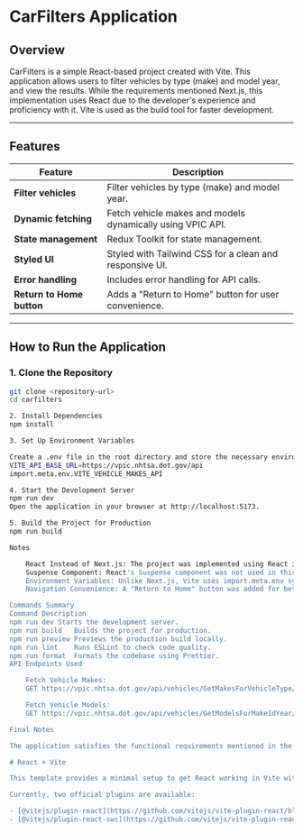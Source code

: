 # CarFilters Application

## Overview

CarFilters is a simple React-based project created with Vite. This application allows users to filter vehicles by type (make) and model year, and view the results. While the requirements mentioned Next.js, this implementation uses React due to the developer's experience and proficiency with it. Vite is used as the build tool for faster development.

---

## Features

| Feature                                          | Description                                                              |
|--------------------------------------------------|--------------------------------------------------------------------------|
| **Filter vehicles**                              | Filter vehicles by type (make) and model year.                           |
| **Dynamic fetching**                             | Fetch vehicle makes and models dynamically using VPIC API.               |
| **State management**                             | Redux Toolkit for state management.                                      |
| **Styled UI**                                    | Styled with Tailwind CSS for a clean and responsive UI.                  |
| **Error handling**                               | Includes error handling for API calls.                                   |
| **Return to Home button**                        | Adds a "Return to Home" button for user convenience.                     |

---

## How to Run the Application

### 1. Clone the Repository

```bash
git clone <repository-url>
cd carfilters

2. Install Dependencies
npm install

3. Set Up Environment Variables

Create a .env file in the root directory and store the necessary environment variables. Example:
VITE_API_BASE_URL=https://vpic.nhtsa.dot.gov/api
import.meta.env.VITE_VEHICLE_MAKES_API

4. Start the Development Server
npm run dev
Open the application in your browser at http://localhost:5173.

5. Build the Project for Production
npm run build

Notes

    React Instead of Next.js: The project was implemented using React instead of Next.js due to the developer’s familiarity with React and lack of experience with Next.js.
    Suspense Component: React's Suspense component was not used in this project. Since Redux Toolkit handles state management effectively, Suspense was deemed unnecessary.
    Environment Variables: Unlike Next.js, Vite uses import.meta.env syntax for environment variables. Make sure to adjust any configurations accordingly.
    Navigation Convenience: A "Return to Home" button was added for better user experience.

Commands Summary
Command	Description
npm run dev	Starts the development server.
npm run build	Builds the project for production.
npm run preview	Previews the production build locally.
npm run lint	Runs ESLint to check code quality.
npm run format	Formats the codebase using Prettier.
API Endpoints Used

    Fetch Vehicle Makes:
    GET https://vpic.nhtsa.dot.gov/api/vehicles/GetMakesForVehicleType/car?format=json

    Fetch Vehicle Models:
    GET https://vpic.nhtsa.dot.gov/api/vehicles/GetModelsForMakeIdYear/makeId/{makeId}/modelyear/{year}?format=json

Final Notes

The application satisfies the functional requirements mentioned in the task with the above modifications. For any further feedback or questions, feel free to reach out. Thank you for your understanding!

# React + Vite

This template provides a minimal setup to get React working in Vite with HMR and some ESLint rules.

Currently, two official plugins are available:

- [@vitejs/plugin-react](https://github.com/vitejs/vite-plugin-react/blob/main/packages/plugin-react/README.md) uses [Babel](https://babeljs.io/) for Fast Refresh
- [@vitejs/plugin-react-swc](https://github.com/vitejs/vite-plugin-react-swc) uses [SWC](https://swc.rs/) for Fast Refresh
